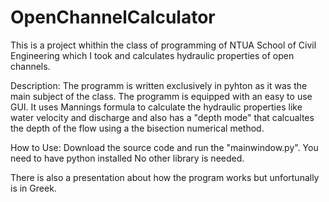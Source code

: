 # OpenChannelCalculator
This is a project whithin the class of programming of NTUA School of Civil Engineering which I took and calculates hydraulic properties of open channels.

Description:
The programm is written exclusively in pyhton as it was the main subject of the class.
The programm is equipped with an easy to use GUI.
It uses Mannings formula to calculate the hydraulic properties like water velocity
and discharge and also has a "depth mode" that calcualtes the depth of the flow using
a the bisection numerical method.


How to Use:
Download the source code and run the "mainwindow.py".
You need to have python installed 
No other library is needed.



There is also a presentation about how the program works but unfortunally is in Greek.
